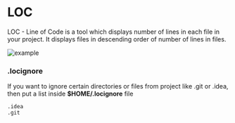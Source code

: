# LOC

LOC - Line of Code is a tool which displays number of lines in each file in your project. It displays files in descending order of number of lines in files.

![example](https://github.com/affishaikh/loc-go/blob/main/images/example.png?raw=true)

### .locignore

If you want to ignore certain directories or files from project like .git or .idea, then put a list inside **$HOME/.locignore** file

```text
.idea
.git
```